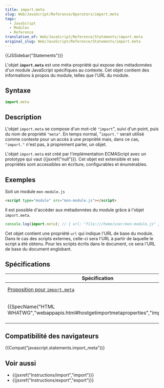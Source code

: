 ```yaml
---
title: import.meta
slug: Web/JavaScript/Reference/Operators/import.meta
tags:
  - JavaScript
  - Modules
  - Reference
translation_of: Web/JavaScript/Reference/Statements/import.meta
original_slug: Web/JavaScript/Reference/Statements/import.meta
---
```


{{JSSidebar("Statements")}}

L'objet **`import.meta`** est une méta-propriété qui expose des métadonnées d'un module JavaScript spécifiques au contexte. Cet objet contient des informations à propos du module, telles que l'URL du module.

## Syntaxe

```js
import.meta
```

## Description

L'objet `import.meta` se compose d'un mot-clé `"import`", suivi d'un point, puis du nom de propriété `"meta"`. En temps normal, "`import."` serait utilisé comme contexte pour un accès à une propriété mais, dans ce cas, `"import."` n'est pas, à proprement parler, un objet.

L'objet `import.meta` est créé par l'implémentation ECMAScript avec un prototype qui vaut {{jsxref("null")}}. Cet objet est extensible et ses propriétés sont accessibles en écriture, configurables et énumérables.

## Exemples

Soit un module `mon-module.js`

```html
<script type="module" src="mon-module.js"></script>
```

Il est possible d'accéder aux métadonnées du module grâce à l'objet `import.meta`.

```js
console.log(import.meta); // { url: "file:///home/user/mon-module.js" }
```

Cet objet contient une propriété `url` qui indique l'URL de base du module. Dans le cas des scripts externes, celle-ci sera l'URL à partir de laquelle le script a été obtenu. Pour les scripts écrits dans le document, ce sera l'URL de base du document englobant.

## Spécifications

| Spécification                                                                                                        | État                             | Commentaires                                     |
| -------------------------------------------------------------------------------------------------------------------- | -------------------------------- | ------------------------------------------------ |
| [Proposition pour `import.meta`](https://github.com/tc39/proposal-import-meta/#importmeta)                           | Niveau 3                         | Définition initiale.                             |
| {{SpecName("HTML WHATWG","webappapis.html#hostgetimportmetaproperties","import.meta")}} | {{Spec2("HTML WHATWG")}} | Définition des propriétés `import.meta` en HTML. |

## Compatibilité des navigateurs

{{Compat("javascript.statements.import_meta")}}

## Voir aussi

- {{jsxref("Instructions/import","import")}}
- {{jsxref("Instructions/export","export")}}
